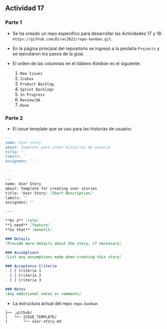 
## Actividad 17


### Parte 1

- Se ha creado un repo específico para desarrollar las Actividades 17 y 18: `https://github.com/Dirac2022/repo-kanban.git`. 
- En la página principal del repositorio se ingresó a la pestaña `Projects` y se ejecutaron los pasos de la guía.

- El orden de las columnas en el *tablero Kanban* es el siguiente:	
	1. `New Issues`
	2. `Icebox`
	3. `Product Backlog`
	4. `Sprint Backlogs`
	5. `In Progress`
	6. `Review/QA`
	7. `Done`


### Parte 2

- El issue template que se uso para las historias de usuario:

```markdown
---
name: User story
about: Template para crear historias de usuario
title: ''
labels: ''
assignees: ''

---

---
name: User Story
about: Template for creating user stories
title: 'User Story: [Short Description]'
labels: ''
assignees: ''

---

**As a** [role]
**I need** [feature]
**So that** [benefit]

### Details
[Provide more details about the story, if necessary]

### Assumptions
[List any assumptions made when creating this story]

### Acceptance Criteria
- [ ] Criteria 1
- [ ] Criteria 2
- [ ] Criteria 3

### Notes
[Any additional notes or comments]
```

- La estructura actual del repo `repo-kanban`
```text     
├── .github/
|	└── ISSUE_TEMPLATE/
|		└── user-story.md
```


